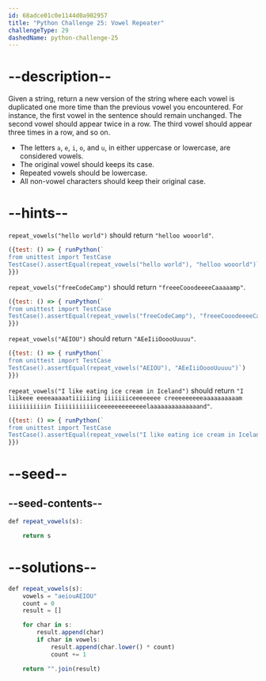 ```yaml
---
id: 68adce01c0e1144d0a902957
title: "Python Challenge 25: Vowel Repeater"
challengeType: 29
dashedName: python-challenge-25
---
```


# --description--

Given a string, return a new version of the string where each vowel is duplicated one more time than the previous vowel you encountered. For instance, the first vowel in the sentence should remain unchanged. The second vowel should appear twice in a row. The third vowel should appear three times in a row, and so on.

- The letters `a`, `e`, `i`, `o`, and `u`, in either uppercase or lowercase, are considered vowels.
- The original vowel should keeps its case.
- Repeated vowels should be lowercase.
- All non-vowel characters should keep their original case.

# --hints--

`repeat_vowels("hello world")` should return `"helloo wooorld"`.

```js
({test: () => { runPython(`
from unittest import TestCase
TestCase().assertEqual(repeat_vowels("hello world"), "helloo wooorld")`)
}})
```

`repeat_vowels("freeCodeCamp")` should return `"freeeCooodeeeeCaaaaamp"`.

```js
({test: () => { runPython(`
from unittest import TestCase
TestCase().assertEqual(repeat_vowels("freeCodeCamp"), "freeeCooodeeeeCaaaaamp")`)
}})
```

`repeat_vowels("AEIOU")` should return `"AEeIiiOoooUuuuu"`.

```js
({test: () => { runPython(`
from unittest import TestCase
TestCase().assertEqual(repeat_vowels("AEIOU"), "AEeIiiOoooUuuuu")`)
}})
```

`repeat_vowels("I like eating ice cream in Iceland")` should return `"I liikeee eeeeaaaaatiiiiiing iiiiiiiceeeeeeee creeeeeeeeeaaaaaaaaaam iiiiiiiiiiin Iiiiiiiiiiiiceeeeeeeeeeeeelaaaaaaaaaaaaaand"`.

```js
({test: () => { runPython(`
from unittest import TestCase
TestCase().assertEqual(repeat_vowels("I like eating ice cream in Iceland"), "I liikeee eeeeaaaaatiiiiiing iiiiiiiceeeeeeee creeeeeeeeeaaaaaaaaaam iiiiiiiiiiin Iiiiiiiiiiiiceeeeeeeeeeeeelaaaaaaaaaaaaaand")`)
}})
```

# --seed--

## --seed-contents--

```js
def repeat_vowels(s):

    return s
```

# --solutions--

```js
def repeat_vowels(s):
    vowels = "aeiouAEIOU"
    count = 0
    result = []

    for char in s:
        result.append(char)
        if char in vowels:
            result.append(char.lower() * count)
            count += 1

    return "".join(result)
```
